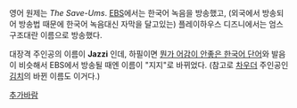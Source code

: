 영어 원제는 _The Save-Ums_. [EBS](EBS.md)에서는 한국어 녹음을 방송했고, (외국에서 방송되어 방송법 때문에
한국어 녹음대신 자막을 달고있는) 플레이하우스 디즈니에서는 엄스 구조대란 이름으로 방송했다.

대장격 주인공의 이름이 **Jazzi** 인데, 하필이면 [뭔가 어감이 안좋은 한국어 단어](%EC%9E%90%EC%A7%80.md)와
발음이 비슷해서 EBS에서 방송될 때엔 이름이 "지지"로 바뀌었다. (참고로
[차우더](%EC%B0%A8%EC%9A%B0%EB%8D%94.md) 주인공인 [김치](%EA%B9%80%EC%B9%98.md)의
바뀐 이름도 이거다.)

[추가바람](%EC%B6%94%EA%B0%80%EB%B0%94%EB%9E%8C.md)

